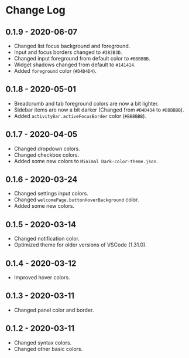 # Change Log

## 0.1.9 - 2020-06-07
- Changed list focus background and foreground.
- Input and focus borders changed to `#383B3D`.
- Changed input foreground from default color to `#BBBBBB`.
- Widget shadows changed from default to `#141414`.
- Added `foreground` color (`#D4D4D4`).

## 0.1.8 - 2020-05-01
- Breadcrumb and tab foreground colors are now a bit lighter.
- Sidebar items are now a bit darker (Changed from `#D4D4D4` to `#BBBBBB`). 
- Added `activityBar.activeFocusBorder` color (`#BBBBBB`).

## 0.1.7 - 2020-04-05
- Changed dropdown colors.
- Changed checkbox colors.
- Added some new colors to `Minimal Dark-color-theme.json`.

## 0.1.6 - 2020-03-24
- Changed settings input colors.
- Changed `welcomePage.buttonHoverBackground` color.
- Added some new colors.

## 0.1.5 - 2020-03-14
- Changed notification color.
- Optimized theme for older versions of VSCode (1.31.0).

## 0.1.4 - 2020-03-12
- Improved hover colors.

## 0.1.3 - 2020-03-11
- Changed panel color and border.

## 0.1.2 - 2020-03-11
- Changed syntax colors.
- Changed other basic colors.
